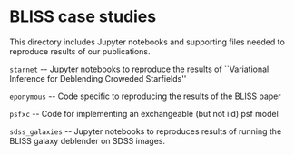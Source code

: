 BLISS case studies
========
This directory includes Jupyter notebooks and supporting files needed to reproduce
results of our publications.

`starnet` -- Jupyter notebooks to reproduce the results of ``Variational Inference for Deblending Croweded Starfields''

`eponymous` -- Code specific to reproducing the results of the BLISS paper

`psfxc` -- Code for implementing an exchangeable (but not iid) psf model

`sdss_galaxies` -- Jupyter notebooks to reproduces results of running the BLISS galaxy deblender on SDSS images.
